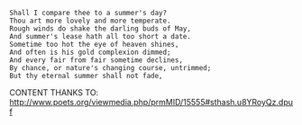 ```
Shall I compare thee to a summer's day?
Thou art more lovely and more temperate. 
Rough winds do shake the darling buds of May, 
And summer's lease hath all too short a date. 
Sometime too hot the eye of heaven shines, 
And often is his gold complexion dimmed; 
And every fair from fair sometime declines, 
By chance, or nature's changing course, untrimmed; 
But thy eternal summer shall not fade,
```

CONTENT THANKS TO: http://www.poets.org/viewmedia.php/prmMID/15555#sthash.u8YRoyQz.dpuf
